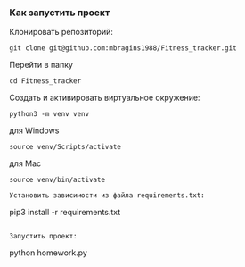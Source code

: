 ### Как запустить проект

Клонировать репозиторий:
```
git clone git@github.com:mbragins1988/Fitness_tracker.git
```

Перейти в папку
```
cd Fitness_tracker
```

Cоздать и активировать виртуальное окружение:
```
python3 -m venv venv
```
для Windows
```
source venv/Scripts/activate
```
для Mac
```
source venv/bin/activate

Установить зависимости из файла requirements.txt:
```
pip3 install -r requirements.txt
```

Запустить проект:
```
python homework.py
